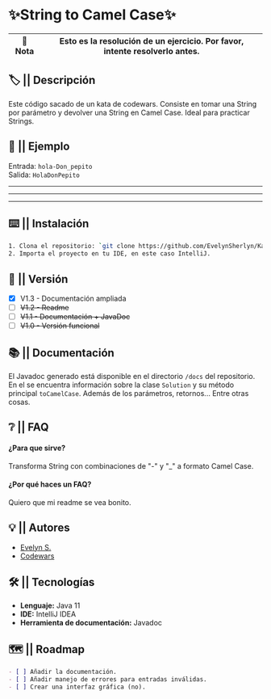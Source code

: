
# ✨String to Camel Case✨

| 📝 **Nota** | Esto es la resolución de un ejercicio. Por favor, intente resolverlo antes. |
|-------------|-----------------------------------------------------------------------------|

## 🏷️ || Descripción
Este código sacado de un kata de codewars. Consiste en tomar una String por parámetro y devolver una String en Camel Case. Ideal para practicar Strings.



## 🌟 || Ejemplo
Entrada: `hola-Don_pepito`  
Salida: `HolaDonPepito`


---
---
---


## ⌨️ || Instalación


```bash
1. Clona el repositorio: `git clone https://github.com/EvelynSherlyn/KataLV6-StringToCamelCase.git`
2. Importa el proyecto en tu IDE, en este caso IntelliJ.
```
    
## 💟 || Versión
- [X]   V1.3 - Documentación ampliada
- [ ]   ~~V1.2 - Readme~~
- [ ]    ~~V1.1 - Documentación + JavaDoc~~
- [ ]    ~~V1.0 - Versión funcional~~
## 📚 || Documentación
El Javadoc generado está disponible en el directorio `/docs` del repositorio. En el se encuentra información sobre la clase `Solution` y su método principal `toCamelCase`. Además de los parámetros, retornos... Entre otras cosas.

## ❔ || FAQ

#### **¿Para que sirve?**

Transforma String con combinaciones de "-" y "_" a formato Camel Case.

#### **¿Por qué haces un FAQ?**

Quiero que mi readme se vea bonito.


## 💡 || Autores

- [Evelyn S.](https://github.com/EvelynSherlyn)
- [Codewars](https://www.codewars.com/kata/517abf86da9663f1d2000003)


## 🛠️ || Tecnologías

- **Lenguaje:** Java 11
- **IDE:** IntelliJ IDEA
- **Herramienta de documentación:** Javadoc

## 🗺️ || Roadmap
```markdown
- [ ] Añadir la documentación.
- [ ] Añadir manejo de errores para entradas inválidas.
- [ ] Crear una interfaz gráfica (no).
```